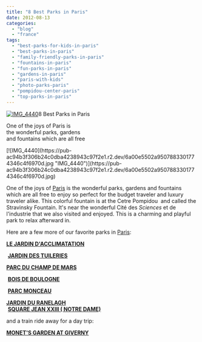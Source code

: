 ```yaml
---
title: "8 Best Parks in Paris"
date: 2012-08-13
categories: 
  - "blog"
  - "france"
tags: 
  - "best-parks-for-kids-in-paris"
  - "best-parks-in-paris"
  - "family-friendly-parks-in-paris"
  - "fountains-in-paris"
  - "fun-parks-in-paris"
  - "gardens-in-paris"
  - "paris-with-kids"
  - "photo-parks-paris"
  - "pompidou-center-paris"
  - "top-parks-in-paris"
---
```


[![IMG_4440](https://pub-ac94b3f306b24c0dba4238943c97f2e1.r2.dev/6a00e5502a95078833017616608cd2970c.jpg "IMG_4440")](https://pub-ac94b3f306b24c0dba4238943c97f2e1.r2.dev/6a00e5502a95078833017616608cd2970c.jpg)8 Best Parks in Paris  
  
One of the joys of Paris is  
the wonderful parks, gardens  
and fountains which are all free  

<!--more--> [![IMG_4440](https://pub-ac94b3f306b24c0dba4238943c97f2e1.r2.dev/6a00e5502a9507883301774346c4f6970d.jpg "IMG_4440")](https://pub-ac94b3f306b24c0dba4238943c97f2e1.r2.dev/6a00e5502a9507883301774346c4f6970d.jpg)  
  
One of the joys of [Paris](http://soultravelers3new.local/2012/05/paris-for-families-walking-the-left-bank.html "PARIS FOR FAMILIES") is the wonderful parks, gardens and fountains which are all free to enjoy so perfect for the budget traveler and luxury traveler alike. This colorful fountain is at the Cetre Pompidou  and called the Stravinsky Fountain. It's near the wonderful Cité des _Sciences_ et de l'industrie that we also visited and enjoyed. This is a charming and playful park to relax afterward in.  
  
Here are a few more of our favorite parks in [Paris](http://soultravelers3new.local/2011/04/paris-france-travel-guide-by-mozart.html "Paris"):  
  
**[LE JARDIN D'ACCLIMATATION](http://soultravelers3new.local/2006/09/mozarts-6th-at.html "LE JARDEIN D'ACCLIMATION")**  
  
 **[JARDIN DES TUILERIES](http://soultravelers3new.local/2011/08/paris-travel-with-kids.html "JARDIN DES TUILERIES BOATS SAIL FOR KIDS")**  
  
**[PARC DU CHAMP DE MARS](http://soultravelers3new.local/2010/10/celebrating-in-paris-eiffel-tower-family-travel-adventures-abroad-birthdays-weddings-and-anniversari.html "PARC DU CHAMP DE MARS")**  
  
 **[BOIS DE BOULOGNE](http://soultravelers3new.local/2006/09/paris-bois-de-b.html "BOIS DE BOULOGNE")**  
  
 **[PARC MONCEAU](http://soultravelers3new.local/2006/09/madeline-linea.html "PARC MONCEAU")**  
  
**[JARDIN DU RANELAGH](http://soultravelers3new.local/2006/09/3-museums-in-a.html "Jardin du Ranelagh")**  
 [**SQUARE JEAN XXIII ( NOTRE DAME)**](http://soultravelers3new.local/2011/07/family-travel-paris-notre-dame-photo.html "SQUARE JEAN XXIII AND NOTRE DAME")  
  
and a train ride away for a day trip:  
  
**[MONET'S GARDEN AT GIVERNY](http://soultravelers3new.local/2006/10/giverny-monets.html "giverny Monet's GARDEN")**
